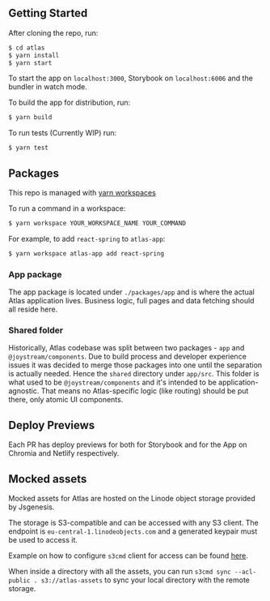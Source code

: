 ## Getting Started

After cloning the repo, run:

```bash
$ cd atlas
$ yarn install
$ yarn start
```

To start the app on `localhost:3000`, Storybook on `localhost:6006` and the bundler in watch mode.

To build the app for distribution, run:

```bash
$ yarn build
```

To run tests (Currently WIP) run:

```bash
$ yarn test
```

## Packages

This repo is managed with [yarn workspaces](https://classic.yarnpkg.com/en/docs/workspaces/)

To run a command in a workspace:

```bash
$ yarn workspace YOUR_WORKSPACE_NAME YOUR_COMMAND
```

For example, to add `react-spring` to `atlas-app`:

```bash
$ yarn workspace atlas-app add react-spring
```

### App package

The app package is located under `./packages/app` and is where the actual Atlas application lives.
Business logic, full pages and data fetching should all reside here.

### Shared folder

Historically, Atlas codebase was split between two packages - `app` and `@joystream/components`. Due to build process and developer experience issues it was decided to merge those packages into one until the separation is actually needed. Hence the `shared` directory under `app/src`. This folder is what used to be `@joystream/components` and it's intended to be application-agnostic. That means no Atlas-specific logic (like routing) should be put there, only atomic UI components.

## Deploy Previews

Each PR has deploy previews for both for Storybook and for the App on Chromia and Netlify respectively.

## Mocked assets

Mocked assets for Atlas are hosted on the Linode object storage provided by Jsgenesis.

The storage is S3-compatible and can be accessed with any S3 client. The endpoint is `eu-central-1.linodeobjects.com` and a generated keypair must be used to access it.

Example on how to configure `s3cmd` client for access can be found [here](https://www.linode.com/docs/platform/object-storage/how-to-use-object-storage/#s3cmd).

When inside a directory with all the assets, you can run `s3cmd sync --acl-public . s3://atlas-assets` to sync your local directory with the remote storage.
